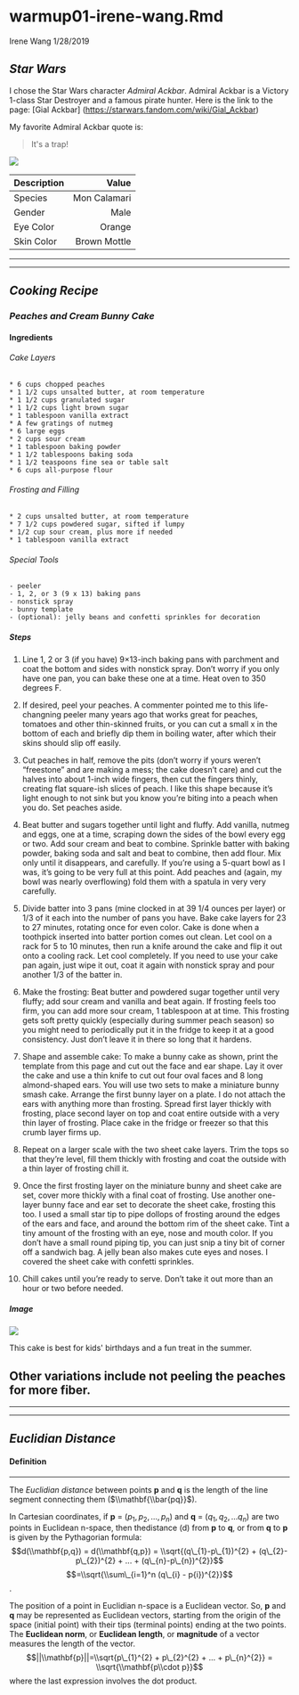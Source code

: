 warmup01-irene-wang.Rmd
================
Irene Wang
1/28/2019

*Star Wars*
-----------

I chose the Star Wars character *Admiral Ackbar*. Admiral Ackbar is a Victory 1-class Star Destroyer and a famous pirate hunter. Here is the link to the page: \[Gial Ackbar\] (<https://starwars.fandom.com/wiki/Gial_Ackbar>)

My favorite Admiral Ackbar quote is:

> It's a trap!

![](http://media.comicbook.com/2015/10/admiral-ackbar-return-of-the-jedi-153580-640x320.jpg)

| Description |         Value|
|-------------|-------------:|
| Species     |  Mon Calamari|
| Gender      |          Male|
| Eye Color   |        Orange|
| Skin Color  |  Brown Mottle|

------------------------------------------------------------------------

------------------------------------------------------------------------

*Cooking Recipe*
----------------

### *Peaches and Cream Bunny Cake*

#### Ingredients

###### Cake Layers

    * 6 cups chopped peaches
    * 1 1/2 cups unsalted butter, at room temperature
    * 1 1/2 cups granulated sugar
    * 1 1/2 cups light brown sugar
    * 1 tablespoon vanilla extract
    * A few gratings of nutmeg
    * 6 large eggs
    * 2 cups sour cream
    * 1 tablespoon baking powder
    * 1 1/2 tablespoons baking soda
    * 1 1/2 teaspoons fine sea or table salt
    * 6 cups all-purpose flour

###### Frosting and Filling

    * 2 cups unsalted butter, at room temperature
    * 7 1/2 cups powdered sugar, sifted if lumpy
    * 1/2 cup sour cream, plus more if needed
    * 1 tablespoon vanilla extract

###### Special Tools

    - peeler
    - 1, 2, or 3 (9 x 13) baking pans
    - nonstick spray
    - bunny template
    - (optional): jelly beans and confetti sprinkles for decoration

##### Steps

1.  Line 1, 2 or 3 (if you have) 9×13-inch baking pans with parchment and coat the bottom and sides with nonstick spray. Don’t worry if you only have one pan, you can bake these one at a time. Heat oven to 350 degrees F.

2.  If desired, peel your peaches. A commenter pointed me to this life-changning peeler many years ago that works great for peaches, tomatoes and other thin-skinned fruits, or you can cut a small x in the bottom of each and briefly dip them in boiling water, after which their skins should slip off easily.

3.  Cut peaches in half, remove the pits (don’t worry if yours weren’t “freestone” and are making a mess; the cake doesn’t care) and cut the halves into about 1-inch wide fingers, then cut the fingers thinly, creating flat square-ish slices of peach. I like this shape because it’s light enough to not sink but you know you’re biting into a peach when you do. Set peaches aside.

4.  Beat butter and sugars together until light and fluffy. Add vanilla, nutmeg and eggs, one at a time, scraping down the sides of the bowl every egg or two. Add sour cream and beat to combine. Sprinkle batter with baking powder, baking soda and salt and beat to combine, then add flour. Mix only until it disappears, and carefully. If you’re using a 5-quart bowl as I was, it’s going to be very full at this point. Add peaches and (again, my bowl was nearly overflowing) fold them with a spatula in very very carefully.

5.  Divide batter into 3 pans (mine clocked in at 39 1/4 ounces per layer) or 1/3 of it each into the number of pans you have. Bake cake layers for 23 to 27 minutes, rotating once for even color. Cake is done when a toothpick inserted into batter portion comes out clean. Let cool on a rack for 5 to 10 minutes, then run a knife around the cake and flip it out onto a cooling rack. Let cool completely. If you need to use your cake pan again, just wipe it out, coat it again with nonstick spray and pour another 1/3 of the batter in.

6.  Make the frosting: Beat butter and powdered sugar together until very fluffy; add sour cream and vanilla and beat again. If frosting feels too firm, you can add more sour cream, 1 tablespoon at at time. This frosting gets soft pretty quickly (especially during summer peach season) so you might need to periodically put it in the fridge to keep it at a good consistency. Just don’t leave it in there so long that it hardens.

7.  Shape and assemble cake: To make a bunny cake as shown, print the template from this page and cut out the face and ear shape. Lay it over the cake and use a thin knife to cut out four oval faces and 8 long almond-shaped ears. You will use two sets to make a miniature bunny smash cake. Arrange the first bunny layer on a plate. I do not attach the ears with anything more than frosting. Spread first layer thickly with frosting, place second layer on top and coat entire outside with a very thin layer of frosting. Place cake in the fridge or freezer so that this crumb layer firms up.

8.  Repeat on a larger scale with the two sheet cake layers. Trim the tops so that they’re level, fill them thickly with frosting and coat the outside with a thin layer of frosting chill it.

9.  Once the first frosting layer on the miniature bunny and sheet cake are set, cover more thickly with a final coat of frosting. Use another one-layer bunny face and ear set to decorate the sheet cake, frosting this too. I used a small star tip to pipe dollops of frosting around the edges of the ears and face, and around the bottom rim of the sheet cake. Tint a tiny amount of the frosting with an eye, nose and mouth color. If you don’t have a small round piping tip, you can just snip a tiny bit of corner off a sandwich bag. A jelly bean also makes cute eyes and noses. I covered the sheet cake with confetti sprinkles.

10. Chill cakes until you’re ready to serve. Don’t take it out more than an hour or two before needed.

##### Image

![](https://c2.staticflickr.com/8/7499/28292266336_b0bde90875_b.jpg)

This cake is best for kids' birthdays and a fun treat in the summer.

Other variations include not peeling the peaches for more fiber.
----------------------------------------------------------------

------------------------------------------------------------------------

------------------------------------------------------------------------

*Euclidian Distance*
--------------------

#### Definition

------------------------------------------------------------------------

The *Euclidian distance* between points **p** and **q** is the length of the line segment connecting them ($\\mathbf{\\bar{pq}}$).

In Cartesian coordinates, if **p** = (*p*<sub>1</sub>, *p*<sub>2</sub>, ..., *p*<sub>*n*</sub>) and **q** = (*q*<sub>1</sub>, *q*<sub>2</sub>, ...*q*<sub>*n*</sub>) are two points in Euclidean n-space, then thedistance (d) from **p** to **q**, or from **q** to **p** is given by the Pythagorian formula:
$$d(\\mathbf{p,q}) = d(\\mathbf{q,p}) = \\sqrt{(q\_{1}-p\_{1})^{2} + (q\_{2}-p\_{2})^{2} + ... + (q\_{n}-p\_{n})^{2}}$$
$$=\\sqrt{\\sum\_{i=1}^n (q\_{i} - p{i})^{2}}$$
.

The position of a point in Euclidian n-space is a Euclidean vector. So, **p** and **q** may be represented as Euclidean vectors, starting from the origin of the space (initial point) with their tips (terminal points) ending at the two points. The **Euclidean norm**, or **Euclidean length**, or **magnitude** of a vector measures the length of the vector.
$$||\\mathbf{p}||=\\sqrt{p\_{1}^{2} + p\_{2}^{2} + ... + p\_{n}^{2}} = \\sqrt{\\mathbf{p\\cdot p}}$$
 where the last expression involves the dot product.
